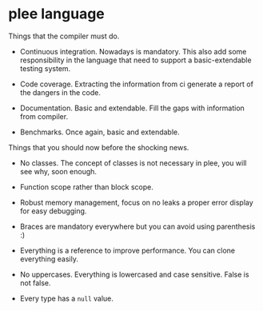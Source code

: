 # plee language

Things that the compiler must do.

* Continuous integration. Nowadays is mandatory. This also add some responsibility in the language that need to support a basic-extendable testing system.

* Code coverage. Extracting the information from ci generate a report of the dangers in the code.

* Documentation. Basic and extendable. Fill the gaps with information from compiler.

* Benchmarks. Once again, basic and extendable.


Things that you should now before the shocking news.

* No classes. The concept of classes is not necessary in plee, you will see why, soon enough.

* Function scope rather than block scope.

* Robust memory management, focus on no leaks a proper error display for easy debugging.

* Braces are mandatory everywhere but you can avoid using parenthesis :)

* Everything is a reference to improve performance. You can clone everything easily.

* No uppercases. Everything is lowercased and case sensitive. False is not false.

* Every type has a `null` value.
